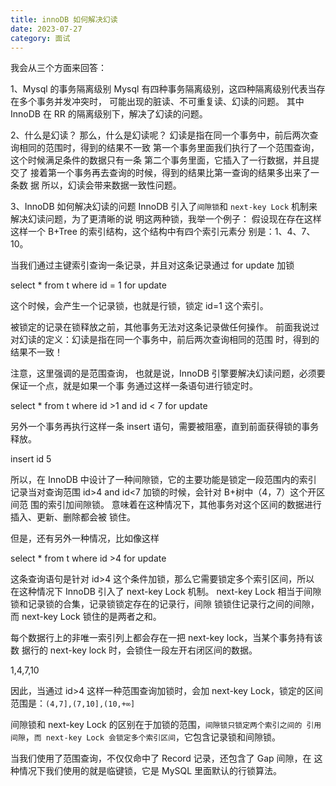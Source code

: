 ```yaml
---
title: innoDB 如何解决幻读
date: 2023-07-27
category: 面试
---
```


我会从三个方面来回答： 

1、Mysql 的事务隔离级别 Mysql 有四种事务隔离级别，这四种隔离级别代表当存在多个事务并发冲突时， 可能出现的脏读、不可重复读、幻读的问题。 其中 InnoDB 在 RR 的隔离级别下，解决了幻读的问题。

2、什么是幻读？ 那么，什么是幻读呢？ 幻读是指在同一个事务中，前后两次查询相同的范围时，得到的结果不一致 第一个事务里面我们执行了一个范围查询，这个时候满足条件的数据只有一条 第二个事务里面，它插入了一行数据，并且提交了 接着第一个事务再去查询的时候，得到的结果比第一查询的结果多出来了一条数 据
所以，幻读会带来数据一致性问题。


3、InnoDB 如何解决幻读的问题 InnoDB 引入了`间隙锁`和 `next-key Lock` 机制来解决幻读问题，为了更清晰的说 明这两种锁，我举一个例子： 假设现在存在这样这样一个 B+Tree 的索引结构，这个结构中有四个索引元素分 别是：1、4、7、10。

当我们通过主键索引查询一条记录，并且对这条记录通过 for update 加锁

select * from t where id = 1 for update

这个时候，会产生一个记录锁，也就是行锁，锁定 id=1 这个索引。

被锁定的记录在锁释放之前，其他事务无法对这条记录做任何操作。 前面我说过对幻读的定义：幻读是指在同一个事务中，前后两次查询相同的范围 时，得到的结果不一致！

注意，这里强调的是范围查询， 也就是说，InnoDB 引擎要解决幻读问题，必须要保证一个点，就是如果一个事 务通过这样一条语句进行锁定时。

select * from t where id >1 and id < 7 for update

另外一个事务再执行这样一条 insert 语句，需要被阻塞，直到前面获得锁的事务 释放。

insert id 5

所以，在 InnoDB 中设计了一种间隙锁，它的主要功能是锁定一段范围内的索引 记录当对查询范围 id>4 and id<7 加锁的时候，会针对 B+树中（4，7）这个开区间范 围的索引加间隙锁。 意味着在这种情况下，其他事务对这个区间的数据进行插入、更新、删除都会被 锁住。

但是，还有另外一种情况，比如像这样

select * from t where id >4 for update

这条查询语句是针对 id>4 这个条件加锁，那么它需要锁定多个索引区间，所以 在这种情况下 InnoDB 引入了 next-key Lock 机制。 next-key Lock 相当于间隙锁和记录锁的合集，记录锁锁定存在的记录行，间隙 锁锁住记录行之间的间隙，而 next-key Lock 锁住的是两者之和。

每个数据行上的非唯一索引列上都会存在一把 next-key lock，当某个事务持有该数 据行的 next-key lock 时，会锁住一段左开右闭区间的数据。

1,4,7,10

因此，当通过 id>4 这样一种范围查询加锁时，会加 next-key Lock，锁定的区间 范围是：`(4,7],(7,10],(10,+∞]`

间隙锁和 next-key Lock 的区别在于加锁的范围，`间隙锁只锁定两个索引之间的 引用间隙`，`而 next-key Lock 会锁定多个索引区间`，它包含记录锁和间隙锁。

当我们使用了范围查询，不仅仅命中了 Record 记录，还包含了 Gap 间隙，在 这种情况下我们使用的就是临键锁，它是 MySQL 里面默认的行锁算法。



